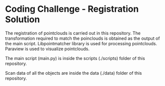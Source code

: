 # Coding Challenge - Registration Solution

The registration of pointclouds is carried out in this repository. The transformation required to match the poinclouds is obtained as the output of the main script. Libpointmatcher library is used for processing pointclouds. Paraview is used to visualize pointclouds.

The main script (main.py) is inside the scripts (./scripts) folder of this repository.

Scan data of all the objects are inside the data (./data) folder of this repository.

